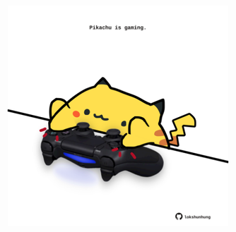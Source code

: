 <!-- built at 19/10/2023, 21:00:44 UTC -->
<p align="center">
  <img width="500" height="500" src="./ReadmeImage.svg">
</p>
